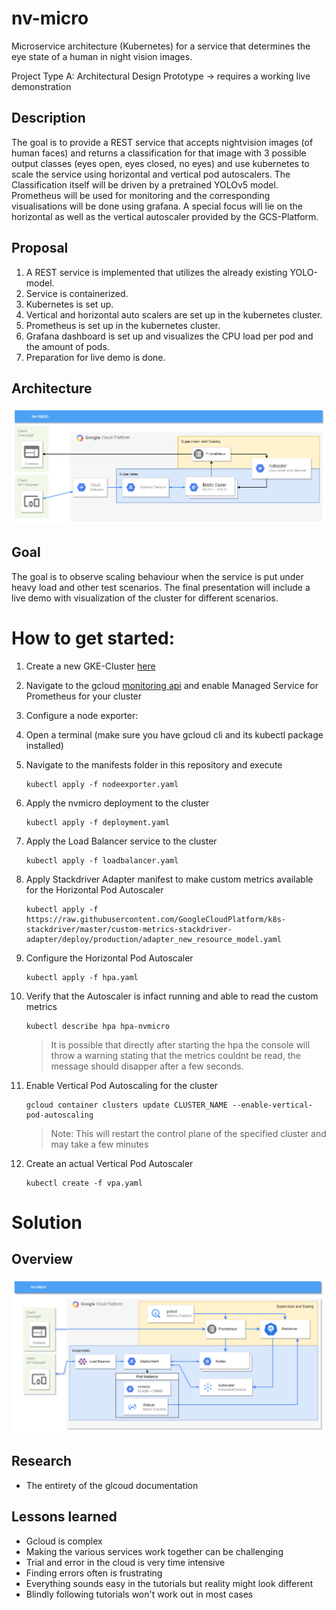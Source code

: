 # nv-micro
Microservice architecture (Kubernetes) for a service that determines the eye state of a human in night vision images. 

Project Type A: Architectural Design Prototype -> requires a working live demonstration

## Description
The goal is to provide a REST service that accepts nightvision images (of human faces) and returns a classification for that image with 3 possible output classes (eyes open, eyes closed, no eyes) and use kubernetes to scale the service using horizontal and vertical pod autoscalers. The Classification itself will be driven by a pretrained YOLOv5 model. Prometheus will be used for monitoring and the corresponding visualisations will be done using grafana. A special focus will lie on the horizontal as well as the vertical autoscaler provided by the GCS-Platform.

## Proposal
1. A REST service is implemented that utilizes the already existing YOLO-model.
2. Service is containerized.
3. Kubernetes is set up.
4. Vertical and horizontal auto scalers are set up in the kubernetes cluster.
5. Prometheus is set up in the kubernetes cluster.
6. Grafana dashboard is set up and visualizes the CPU load per pod and the amount of pods.
7. Preparation for live demo is done.

## Architecture
![Architectural Design](./images/nvmicro.png)

## Goal
The goal is to observe scaling behaviour when the service is put under heavy load and other test scenarios. 
The final presentation will include a live demo with visualization of the cluster for different scenarios.

# How to get started:
1. Create a new GKE-Cluster [here](https://cloud.google.com/kubernetes-engine?hl=en)
2. Navigate to the gcloud [monitoring api](https://console.cloud.google.com/monitoring) and enable Managed Service for Prometheus for your cluster 
3. Configure a node exporter:
4. Open a terminal (make sure you have gcloud cli and its kubectl package installed) 
5. Navigate to the manifests folder in this repository and execute
    ```
    kubectl apply -f nodeexporter.yaml
    ```    
6. Apply the nvmicro deployment to the cluster
    ```
    kubectl apply -f deployment.yaml
    ```
7. Apply the Load Balancer service to the cluster
    ```
    kubectl apply -f loadbalancer.yaml
    ```
8. Apply Stackdriver Adapter manifest to make custom metrics available for the Horizontal Pod Autoscaler

    ```
    kubectl apply -f https://raw.githubusercontent.com/GoogleCloudPlatform/k8s-stackdriver/master/custom-metrics-stackdriver-adapter/deploy/production/adapter_new_resource_model.yaml
    ```
9. Configure the Horizontal Pod Autoscaler
    ```
    kubectl apply -f hpa.yaml
    ```
10. Verify that the Autoscaler is infact running and able to read the custom metrics
    ```
    kubectl describe hpa hpa-nvmicro
    ```
    > It is possible that directly after starting the hpa the console will throw a warning stating that the metrics couldnt be read, the message should disapper after a few seconds.
11. Enable Vertical Pod Autoscaling for the cluster 
    ```
    gcloud container clusters update CLUSTER_NAME --enable-vertical-pod-autoscaling
    ```
    > Note: This will restart the control plane of the specified cluster and may take a few minutes
12. Create an actual Vertical Pod Autoscaler
    ```
    kubectl create -f vpa.yaml
    ```

# Solution

## Overview
![Architectural Design](./images/architecture.png)

## Research
* The entirety of the glcoud documentation 

## Lessons learned
* Gcloud is complex
* Making the various services work together can be challenging
* Trial and error in the cloud is very time intensive
* Finding errors often is frustrating
* Everything sounds easy in the tutorials but reality might look different
* Blindly following tutorials won't work out in most cases
